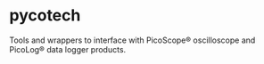 # pycotech

Tools and wrappers to interface with PicoScope® oscilloscope and PicoLog® data logger products.